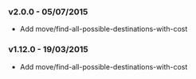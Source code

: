 ### v2.0.0 - 05/07/2015
* Add move/find-all-possible-destinations-with-cost

### v1.12.0 - 19/03/2015
* Add move/find-all-possible-destinations-with-cost
